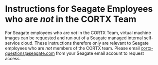 # Instructions for Seagate Employees who are _not_ in the CORTX Team

For Seagate employees who are _not_ in the CORTX Team, virtual machine images can be requested and run out of a Seagate managed internal self-service cloud.  These instructions therefore only are relevant to Seagate employees who are _not_ members of the CORTX team.  Please email cortx-questions@seagate.com from your Seagate email account to request access.
